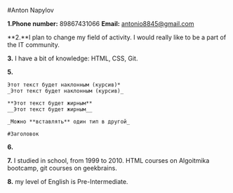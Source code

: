 #Anton Napylov


**1.Phone number:** 89867431066
**Email:** antonio8845@gmail.com


**2.**I plan to change my field of activity.
I would really like to be a part of the IT community.

**3.** I have a bit of knowledge: HTML, CSS, Git.

**5.**
```
Этот текст будет наклонным (курсив)*
_Этот текст будет наклонным (курсив)_

**Этот текст будет жирным**
__Этот текст будет жирным__

_Можно **вставлять** один тип в другой_

#Заголовок
```
**6.**

**7.** I studied in school, from 1999 to 2010. HTML courses on Algoitmika bootcamp, git courses on geekbrains.

**8.** my level of English is Pre-Intermediate.
